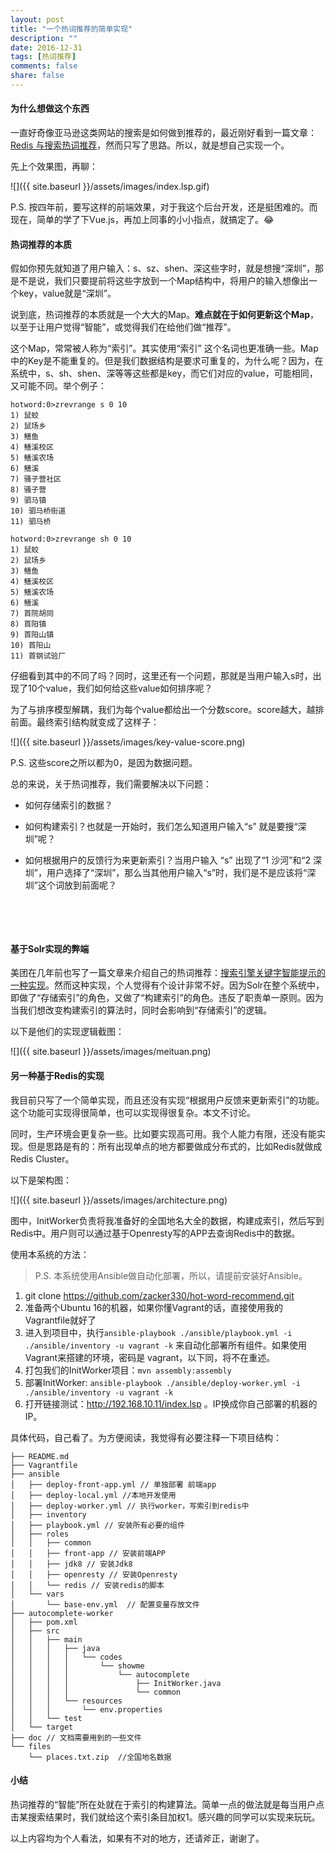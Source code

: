 ```yaml
---
layout: post
title: "一个热词推荐的简单实现"
description: ""
date: 2016-12-31
tags: [热词推荐]
comments: false
share: false
---
```


#### 为什么想做这个东西

一直好奇像亚马逊这类网站的搜索是如何做到推荐的，最近刚好看到一篇文章：[Redis 与搜索热词推荐](http://blog.jobbole.com/95780/)，然而只写了思路。所以，就是想自己实现一个。

先上个效果图，再聊：

![]({{ site.baseurl }}/assets/images/index.lsp.gif)

P.S. 按四年前，要写这样的前端效果，对于我这个后台开发，还是挺困难的。而现在，简单的学了下Vue.js，再加上同事的小小指点，就搞定了。😂

#### 热词推荐的本质

假如你预先就知道了用户输入：s、sz、shen、深这些字时，就是想搜“深圳”，那是不是说，我们只要提前将这些字放到一个Map结构中，将用户的输入想像出一个key，value就是“深圳”。

说到底，热词推荐的本质就是一个大大的Map。**难点就在于如何更新这个Map**，以至于让用户觉得“智能”，或觉得我们在给他们做“推荐”。

这个Map，常常被人称为“索引”。其实使用“索引” 这个名词也更准确一些。Map中的Key是不能重复的。但是我们数据结构是要求可重复的，为什么呢？因为，在系统中，s、sh、shen、深等等这些都是key，而它们对应的value，可能相同，又可能不同。举个例子：

```
hotword:0>zrevrange s 0 10
1) 鼠蛟
2) 鼠场乡
3) 鳝鱼
4) 鳝溪校区
5) 鳝溪农场
6) 鳝溪
7) 骚子营社区
8) 骚子营
9) 驷马镇
10) 驷马桥街道
11) 驷马桥
```

```
hotword:0>zrevrange sh 0 10
1) 鼠蛟
2) 鼠场乡
3) 鳝鱼
4) 鳝溪校区
5) 鳝溪农场
6) 鳝溪
7) 首院胡同
8) 首阳镇
9) 首阳山镇
10) 首阳山
11) 首钢试验厂
```

仔细看到其中的不同了吗？同时，这里还有一个问题，那就是当用户输入s时，出现了10个value，我们如何给这些value如何排序呢？

为了与排序模型解耦，我们为每个value都给出一个分数score。score越大，越排前面。最终索引结构就变成了这样子：

![]({{ site.baseurl }}/assets/images/key-value-score.png)

P.S. 这些score之所以都为0，是因为数据问题。

总的来说，关于热词推荐，我们需要解决以下问题：

* 如何存储索引的数据？

* 如何构建索引？也就是一开始时，我们怎么知道用户输入“s” 就是要搜“深圳”呢？

* 如何根据用户的反馈行为来更新索引？当用户输入 “s” 出现了“1 沙河”和“2 深圳”，用户选择了“深圳”，那么当其他用户输入“s”时，我们是不是应该将“深圳”这个词放到前面呢？

  ​

  ​

#### 基于Solr实现的弊端

 美团在几年前也写了一篇文章来介绍自己的热词推荐：[搜索引擎关键字智能提示的一种实现](http://blog.jobbole.com/95802/)。然而这种实现，个人觉得有个设计非常不好。因为Solr在整个系统中，即做了“存储索引”的角色，又做了“构建索引”的角色。违反了职责单一原则。因为当我们想改变构建索引的算法时，同时会影响到“存储索引”的逻辑。

以下是他们的实现逻辑截图：

![]({{ site.baseurl }}/assets/images/meituan.png)

#### 另一种基于Redis的实现

我目前只写了一个简单实现，而且还没有实现“根据用户反馈来更新索引”的功能。这个功能可实现得很简单，也可以实现得很复杂。本文不讨论。

同时，生产环境会更复杂一些。比如要实现高可用。我个人能力有限，还没有能实现。但是思路是有的：所有出现单点的地方都要做成分布式的，比如Redis就做成Redis Cluster。

以下是架构图：

![]({{ site.baseurl }}/assets/images/architecture.png)

图中，InitWorker负责将我准备好的全国地名大全的数据，构建成索引，然后写到Redis中。用户则可以通过基于Openresty写的APP去查询Redis中的数据。

使用本系统的方法：

> P.S. 本系统使用Ansible做自动化部署，所以，请提前安装好Ansible。

1. git clone https://github.com/zacker330/hot-word-recommend.git
2. 准备两个Ubuntu 16的机器，如果你懂Vagrant的话，直接使用我的Vagrantfile就好了
3. 进入到项目中，执行`ansible-playbook ./ansible/playbook.yml -i ./ansible/inventory -u vagrant -k` 来自动化部署所有组件。如果使用Vagrant来搭建的环境，密码是 vagrant，以下同，将不在重述。
4. 打包我们的InitWorker项目：`mvn assembly:assembly`
5. 部署InitWorker: `ansible-playbook ./ansible/deploy-worker.yml -i ./ansible/inventory -u vagrant -k`
6. 打开链接测试：http://192.168.10.11/index.lsp 。IP换成你自己部署的机器的IP。

具体代码，自己看了。为方便阅读，我觉得有必要注释一下项目结构：

```
├── README.md
├── Vagrantfile
├── ansible
│   ├── deploy-front-app.yml // 单独部署 前端app
│   ├── deploy-local.yml //本地开发使用
│   ├── deploy-worker.yml // 执行worker，写索引到redis中
│   ├── inventory
│   ├── playbook.yml // 安装所有必要的组件
│   ├── roles
│   │   ├── common
│   │   ├── front-app // 安装前端APP
│   │   ├── jdk8 // 安装Jdk8
│   │   ├── openresty // 安装Openresty
│   │   └── redis // 安装redis的脚本
│   └── vars
│       └── base-env.yml  // 配置变量存放文件
├── autocomplete-worker
│   ├── pom.xml
│   ├── src
│   │   ├── main
│   │   │   ├── java
│   │   │   │   └── codes
│   │   │   │       └── showme
│   │   │   │           └── autocomplete
│   │   │   │               ├── InitWorker.java    
│   │   │   │               └── common
│   │   │   └── resources
│   │   │       └── env.properties
│   │   └── test
│   └── target
├── doc // 文档需要用到的一些文件
└── files
    └── places.txt.zip  //全国地名数据
```



#### 小结

热词推荐的“智能”所在处就在于索引的构建算法。简单一点的做法就是每当用户点击某搜索结果时，我们就给这个索引条目加权1。感兴趣的同学可以实现来玩玩。

以上内容均为个人看法，如果有不对的地方，还请斧正，谢谢了。
